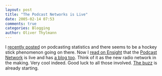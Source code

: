 ```yaml
---
layout: post
title: "The Podcast Networks is Live"
date: 2005-02-14 07:53
comments: true
categories: Blogging
author: Oliver Thylmann
---
```




I [recently posted](http://blog.thylmann.net/2005/02/podcasting_stat.html) on podcasting statistics and there seems to be a hockey stick phenomenon going on there. Now I [read on Ensight](http://www.ensight.org/archives/2005/02/13/the-podcast-network-lives/) that the [Podcast Network](http://www.thepodcastnetwork.com/) is live and has [a blog too](http://www.thepodcastnetwork.com/tpn/). Think of it as the new radio network in the making. Very cool indeed. Good luck to all those involved. [The buzz](http://www.technorati.com/cosmos/search.html?rank=&amp;url=thepodcastnetwork.com) is already starting.


